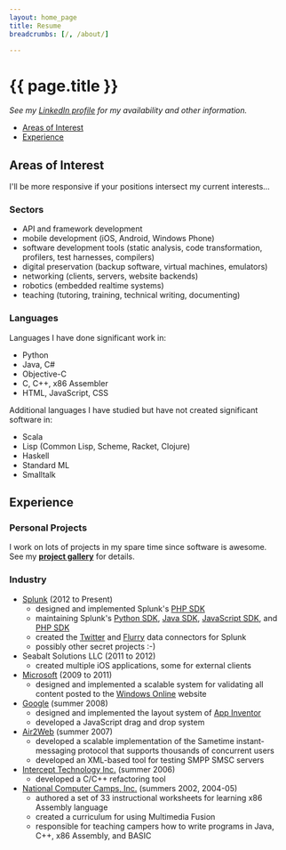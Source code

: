 ```yaml
---
layout: home_page
title: Resume
breadcrumbs: [/, /about/]

---
```

<h1>{{ page.title }}</h1>

*See my [LinkedIn profile] for my availability and other information.*

<div class="toc">
  <ul>
    <li><a href="#objectives">Areas of Interest</a></li>
    <li><a href="#experience">Experience</a></li>
  </ul>
</div>


<h2 id="objectives">Areas of Interest</h2>

I'll be more responsive if your positions intersect my current interests...

### Sectors

* API and framework development
* mobile development (iOS, Android, Windows Phone)
* software development tools (static analysis, code transformation, profilers, test harnesses, compilers)
* digital preservation (backup software, virtual machines, emulators)
* networking (clients, servers, website backends)
* robotics (embedded realtime systems)
* teaching (tutoring, training, technical writing, documenting)

### Languages

Languages I have done significant work in:

* Python
* Java, C#
* Objective-C
* C, C++, x86 Assembler
* HTML, JavaScript, CSS

Additional languages I have studied but have not created significant software in:

* Scala
* Lisp (Common Lisp, Scheme, Racket, Clojure)
* Haskell
* Standard ML
* Smalltalk


<h2 id="experience">Experience</h2>

### Personal Projects

I work on lots of projects in my spare time since software is awesome.  
See my [**project gallery**](/projects/) for details.

### Industry

* [Splunk] (2012 to Present)
    * designed and implemented Splunk's [PHP SDK][PhpSdk]
    * maintaining Splunk's [Python SDK][PySdk], [Java SDK][JavaSdk],
      [JavaScript SDK][JsSdk], and [PHP SDK][PhpSdk]
    * created the [Twitter] and [Flurry] data connectors for Splunk
    * possibly other secret projects :-)
* Seabalt Solutions LLC (2011 to 2012)
    * created multiple iOS applications, some for external clients
* [Microsoft] (2009 to 2011)
    * designed and implemented a scalable system for validating all content
      posted to the [Windows Online] website
* [Google] (summer 2008)
    * designed and implemented the layout system of [App Inventor]
    * developed a JavaScript drag and drop system
* [Air2Web] (summer 2007)
    * developed a scalable implementation of the Sametime instant-messaging protocol that supports thousands of concurrent users
    * developed an XML-based tool for testing SMPP SMSC servers
* [Intercept Technology Inc.] (summer 2006)
    * developed a C/C++ refactoring tool
* [National Computer Camps, Inc.] (summers 2002, 2004-05)
    * authored a set of 33 instructional worksheets for learning x86 Assembly language
    * created a curriculum for using Multimedia Fusion
    * responsible for teaching campers how to write programs in Java, C++, x86 Assembly, and BASIC

[LinkedIn profile]: http://www.linkedin.com/pub/david-foster/6/4b1/b6b/
[Splunk]: http://www.splunk.com/
[PhpSdk]: https://github.com/splunk/splunk-sdk-php
[PySDK]: https://github.com/splunk/splunk-sdk-python
[JavaSdk]: https://github.com/splunk/splunk-sdk-java
[JsSdk]: https://github.com/splunk/splunk-sdk-javascript
[Twitter]: http://blogs.splunk.com/2012/09/04/exploring-twitter-data/
[Flurry]: http://blogs.splunk.com/2012/09/20/analyzing-flurry-data/
[Microsoft]: http://www.microsoft.com/
[Windows Online]: http://windows.microsoft.com/
[Google]: http://www.google.com/
[App Inventor]: http://appinventor.mit.edu
[Air2Web]: http://www.air2web.com/
[Intercept Technology Inc.]: http://www.intercept.com/
[National Computer Camps, Inc.]: http://nccamp.com/
